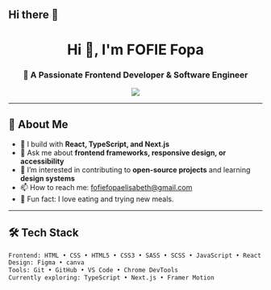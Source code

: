 ## Hi there 👋

<!-- GitHub Profile README Template -->

<h1 align="center">Hi 👋, I'm FOFIE Fopa</h1>
<h3 align="center">🚀 A Passionate Frontend Developer & Software Engineer</h3>

<p align="center">
  <img src="https://readme-typing-svg.demolab.com/?lines=Crafting+beautiful+UIs+with+code;Turning+ideas+into+interactive+experiences;&center=true&width=440&height=45&color=58A6FF&vCenter=true&pause=1000&size=19" />
</p>

---

## 🧭 About Me

- 🌱 I build with **React, TypeScript, and Next.js**
- 💬 Ask me about **frontend frameworks, responsive design, or accessibility**
- 👀 I’m interested in contributing to **open-source projects** and learning **design systems**
- 📫 How to reach me: [fofiefopaelisabeth@gmail.com](mailto:fofiefopaelisabeth@gmail.com)
- 🧠 Fun fact: I love eating and trying new meals.

---

## 🛠️ Tech Stack

```html
Frontend: HTML • CSS • HTML5 • CSS3 • SASS • SCSS • JavaScript • React • TailwindCSS • Bootstrap • Typescript • Nextjs
Design: Figma • canva
Tools: Git • GitHub • VS Code • Chrome DevTools
Currently exploring: TypeScript • Next.js • Framer Motion

